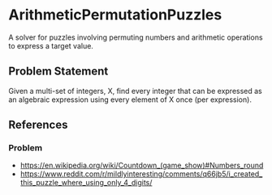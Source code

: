 # ArithmeticPermutationPuzzles
A solver for puzzles involving permuting numbers and arithmetic operations to express a target value.

## Problem Statement
Given a multi-set of integers, X, find every integer that can be expressed as an algebraic expression using every element of X once (per expression).

## References
### Problem
- https://en.wikipedia.org/wiki/Countdown_(game_show)#Numbers_round
- https://www.reddit.com/r/mildlyinteresting/comments/q66jb5/i_created_this_puzzle_where_using_only_4_digits/
